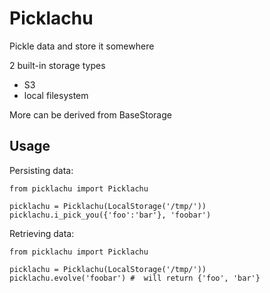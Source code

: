 # Picklachu

Pickle data and store it somewhere

2 built-in storage types

- S3
- local filesystem

More can be derived from BaseStorage


## Usage

Persisting data:

```
from picklachu import Picklachu

picklachu = Picklachu(LocalStorage('/tmp/'))
picklachu.i_pick_you({'foo':'bar'}, 'foobar')
```

Retrieving data:

```
from picklachu import Picklachu

picklachu = Picklachu(LocalStorage('/tmp/'))
picklachu.evolve('foobar') #  will return {'foo', 'bar'}
```